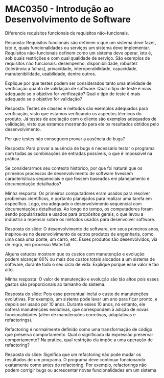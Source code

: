 # MAC0350 - Introdução ao Desenvolvimento de Software

Diferencie requisitos funcionais de requisitos não-funcionais.

Resposta: Requisitos funcionais são definem o que um sistema deve fazer, isto é, quais funcionalidades ou serviços um sistema deve implementar. Requisitos não-funcionais definem como um sistema deve operar, isto é, sob quais restrições e com qual qualidade de serviço. Sâo exemplos de requisitos não funcionais: desempenho, disponibilidade, robustez (tolerância a falhas), privacidade, interoperabilidade, capacidade, manutenibilidade, usabilidade, dentre outros.

Explique por que testes podem ser considerados tanto uma atividade de verificação quanto de validação de software. Qual o tipo de teste é mais adequado se o objetivo for verificação? Qual o tipo de teste é mais adequado se o objetivo for validação?

Resposta: Testes de classes e métodos são exemplos adequados para verificação, visto que estamos verificando os aspectos técnicos do produto. Já testes de aceitação com o cliente são exemplos adequados de validação, visto que estamos mostrando para ele os resultados obtidos pelo desenvolvimento.

Por que testes não conseguem provar a ausência de bugs?

Resposta: Para provar a ausência de bugs é necessário testar o programa com todas as combinações de entradas possíveis, o que é impossível na prática.

Se considerarmos seu contexto histórico, por que foi natural que os primeiros processos de desenvolvimento de software tivessem características sequenciais e que fossem baseados em planejamento e documentação detalhados?

Minha resposta: Os primeiros computadores eram usados para resolver problemas científicos, e portanto planejados para realizar uma tarefa em específico. Logo, era adequado o desenvolvimento sequencial com documentações detalhadas. Ao longo do tempo, os computadores foram sendo popularizados e usados para propósitos gerais, o que levou a indústria a repensar sobre os métodos usados para desenvolver software.

Resposta do slide: O desenvolvimento de software, em seus primeiros anos, inspirou-se no desenvolvimento de outros produtos de engenharia, como uma casa uma ponte, um carro, etc. Esses produtos são desenvolvidos, via de regra, em processo Waterfall.

Alguns estudos mostram que os custos com manutenção e evolução podem alcançar 80% ou mais dos custos totais alocados a um sistema de software, durante todo o seu ciclo de vida. Explique porque esse valor é tão alto.

Minha resposta: O valor de manutenção e evolução são tão altos pois esses gastos são proporcionais ao tamanho do sistema.

Resposta do slide: Pois esse percentual inclui o custo de manutenções evolutivas. Por exemplo, um sistema pode levar um ano para ficar pronto, e depois ser usado por 10 anos. Durante esses 10 anos, no entanto, ele sofrerá manutenções evolutivas, que correspondem à adição de novas funcionalidades (além de manutenções corretivas, adaptativas e refactorings).

Refactoring é normalmente definido como uma transformação de código que preserva comportamento. Qual o significado da expressão preservar comportamento? Na prática, qual restrição ela impõe a uma operação de refactoring?

Resposta do slide: Significa que um refactoring não pode mudar os resultados de um programa. O programa deve continuar funcionando exatamente como antes do refactoring. Por exemplo, refactorings não podem corrigir bugs ou acrescentar novas funcionalidades em um sistema.

